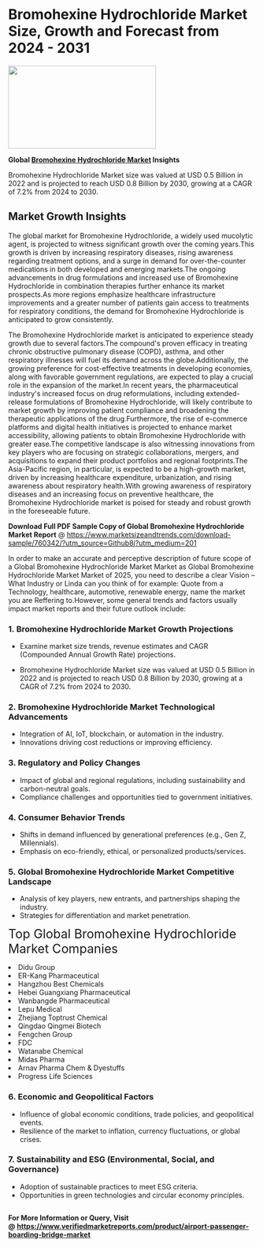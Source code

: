 <H1>Bromohexine Hydrochloride Market Size, Growth and Forecast from 2024 - 2031</H1><img class="aligncenter size-medium wp-image-584254" src="https://thirdeyenews.in/wp-content/uploads/2024/09/Global-Market-Research-300x168.jpeg" alt="" width="300" height="168" /><p><strong>Global&nbsp;<a href="https://www.marketsizeandtrends.com/download-sample/760342/?utm_source=Github8j?utm_medium=201">Bromohexine Hydrochloride Market</a> Insights</strong></p><p>Bromohexine Hydrochloride Market size was valued at USD 0.5 Billion in 2022 and is projected to reach USD 0.8 Billion by 2030, growing at a CAGR of 7.2% from 2024 to 2030.</p><p><h2>Market Growth Insights</h2> <p>The global market for Bromohexine Hydrochloride, a widely used mucolytic agent, is projected to witness significant growth over the coming years.This growth is driven by increasing respiratory diseases, rising awareness regarding treatment options, and a surge in demand for over-the-counter medications in both developed and emerging markets.The ongoing advancements in drug formulations and increased use of Bromohexine Hydrochloride in combination therapies further enhance its market prospects.As more regions emphasize healthcare infrastructure improvements and a greater number of patients gain access to treatments for respiratory conditions, the demand for Bromohexine Hydrochloride is anticipated to grow consistently.</p> <p>The Bromohexine Hydrochloride market is anticipated to experience steady growth due to several factors.The compound's proven efficacy in treating chronic obstructive pulmonary disease (COPD), asthma, and other respiratory illnesses will fuel its demand across the globe.Additionally, the growing preference for cost-effective treatments in developing economies, along with favorable government regulations, are expected to play a crucial role in the expansion of the market.In recent years, the pharmaceutical industry's increased focus on drug reformulations, including extended-release formulations of Bromohexine Hydrochloride, will likely contribute to market growth by improving patient compliance and broadening the therapeutic applications of the drug.Furthermore, the rise of e-commerce platforms and digital health initiatives is projected to enhance market accessibility, allowing patients to obtain Bromohexine Hydrochloride with greater ease.The competitive landscape is also witnessing innovations from key players who are focusing on strategic collaborations, mergers, and acquisitions to expand their product portfolios and regional footprints.The Asia-Pacific region, in particular, is expected to be a high-growth market, driven by increasing healthcare expenditure, urbanization, and rising awareness about respiratory health.With growing awareness of respiratory diseases and an increasing focus on preventive healthcare, the Bromohexine Hydrochloride market is poised for steady and robust growth in the foreseeable future.<p><span class=""><strong>Download Full PDF Sample Copy of Global Bromohexine Hydrochloride Market Report</strong> @ <a href="https://www.marketsizeandtrends.com/download-sample/760342/?utm_source=Github8j?utm_medium=201" target="_blank">https://www.marketsizeandtrends.com/download-sample/760342/?utm_source=Github8j?utm_medium=201</a></span></p><p>In order to make an accurate and perceptive description of future scope of a Global&nbsp;Bromohexine Hydrochloride Market Market as Global&nbsp;Bromohexine Hydrochloride Market Market of 2025, you need to describe a clear Vision &ndash; What Industry or Linda can you think of for example: Quote from a Technology, healthcare, automotive, renewable energy, name the market you are Reffering to.However, some general trends and factors usually impact market reports and their future outlook include:</p><h3>1.&nbsp;<strong>Bromohexine Hydrochloride Market Growth Projections</strong></h3><ul><li>Examine market size trends, revenue estimates and CAGR (Compounded Annual Growth Rate) projections.</li><li><p>Bromohexine Hydrochloride Market size was valued at USD 0.5 Billion in 2022 and is projected to reach USD 0.8 Billion by 2030, growing at a CAGR of 7.2% from 2024 to 2030.</p></li></ul><h3>2.&nbsp;<strong>Bromohexine Hydrochloride Market Technological Advancements</strong></h3><ul><li>Integration of AI, IoT, blockchain, or automation in the industry.</li><li>Innovations driving cost reductions or improving efficiency.</li></ul><h3>3.&nbsp;<strong>Regulatory and Policy Changes</strong></h3><ul><li>Impact of global and regional regulations, including sustainability and carbon-neutral goals.</li><li>Compliance challenges and opportunities tied to government initiatives.</li></ul><h3>4.&nbsp;<strong>Consumer Behavior Trends</strong></h3><ul><li>Shifts in demand influenced by generational preferences (e.g., Gen Z, Millennials).</li><li>Emphasis on eco-friendly, ethical, or personalized products/services.</li></ul><h3>5.&nbsp;<strong>Global Bromohexine Hydrochloride Market Competitive Landscape</strong></h3><ul><li>Analysis of key players, new entrants, and partnerships shaping the industry.</li><li>Strategies for differentiation and market penetration.</li></ul><p data-pm-slice="1 1 []"><span style="color: inherit; font-family: inherit; font-size: 25px;">Top Global Bromohexine Hydrochloride Market Companies</span></p><div class="" data-test-id=""><p><li>Didu Group</li><li> ER-Kang Pharmaceutical</li><li> Hangzhou Best Chemicals</li><li> Hebei Guangxiang Pharmaceutical</li><li> Wanbangde Pharmaceutical</li><li> Lepu Medical</li><li> Zhejiang Toptrust Chemical</li><li> Qingdao Qingmei Biotech</li><li> Fengchen Group</li><li> FDC</li><li> Watanabe Chemical</li><li> Midas Pharma</li><li> Arnav Pharma Chem & Dyestuffs</li><li> Progress Life Sciences</li></p></div><h3>6.&nbsp;<strong>Economic and Geopolitical Factors</strong></h3><ul><li>Influence of global economic conditions, trade policies, and geopolitical events.</li><li>Resilience of the market to inflation, currency fluctuations, or global crises.</li></ul><h3>7.&nbsp;<strong>Sustainability and ESG (Environmental, Social, and Governance)</strong></h3><ul><li>Adoption of sustainable practices to meet ESG criteria.</li><li>Opportunities in green technologies and circular economy principles.</li></ul><h2><strong style="font-size: 14px;">For More Information or Query, Visit @&nbsp;</strong><a style="background-color: #ffffff; font-size: 14px;" href="https://www.marketsizeandtrends.com/report/bromohexine-hydrochloride-market/" target="_blank">https://www.verifiedmarketreports.com/product/airport-passenger-boarding-bridge-market</a></h2>